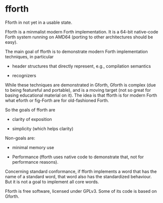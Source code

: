 # fforth

Fforth in not yet in a usable state.

Fforth is a minmalist modern Forth implementation.  It is a 64-bit
native-code Forth system running on AMD64 (porting to other
architectures should be easy).  

The main goal of fforth is to demonstrate modern Forth implementation
techniques, in particular

* header structures that directly represent, e.g., compilation
semantics

* recognizers

While these techniques are demonstrated in Gforth, Gforth is complex
(due to being featureful and portable), and is a moving target (not so
great for basing educational material on it).  The idea is that fforth
is for modern Forth what eforth or fig-Forth are for old-fashioned
Forth.

So the goals of fforth are

* clarity of exposition

* simplicity (which helps clarity)

Non-goals are:

* minimal memory use

* Performance (fforth uses native code to demonstrate that, not for
  performance reasons).

Concerning standard conformance, if fforth implements a word that has
the name of a standard word, that word also has the standardized
behaviour.  But it is not a goal to implement all core words.

Fforth is free software, licensed under GPLv3.  Some of its code is
based on Gforth.
